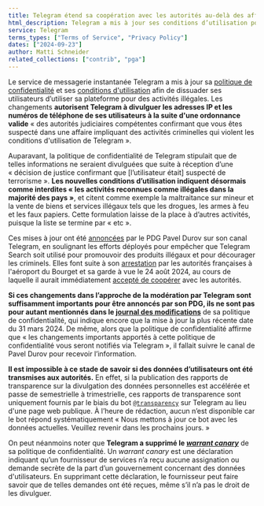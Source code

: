 ```yaml
---
title: Telegram étend sa coopération avec les autorités au-delà des affaires de terrorisme
html_description: Telegram a mis à jour ses conditions d’utilisation pour permettre le partage avec les autorités des adresses IP et numéros de téléphone des utilisateurs qui violent ses conditions d’utilisation.
service: Telegram
terms_types: ["Terms of Service", "Privacy Policy"]
dates: ["2024-09-23"]
author: Matti Schneider
related_collections: ["contrib", "pga"]
---
```


Le service de messagerie instantanée Telegram a mis à jour sa [politique de confidentialité](https://github.com/OpenTermsArchive/contrib-versions/commit/9d484c869600b6e817b263b6919e20a5cd7c9c70#diff-e94a4eda2e65a52b5a52c13037a8d5f4e7f2aaffeba6dd83bb361ab973157019R235) et ses [conditions d'utilisation](https://github.com/OpenTermsArchive/contrib-versions/commit/1a3a08b4f4a4a12fbae84197af7f4bcef0c36cc9#diff-e71804c4c17b46bdab60adfe08be9314a2cdbd028d3ce524695c844c40e643b4R9) afin de dissuader ses utilisateurs d’utiliser sa plateforme pour des activités illégales. Les changements **autorisent Telegram à divulguer les adresses IP et les numéros de téléphone de ses utilisateurs à la suite d'une ordonnance valide** « des autorités judiciaires compétentes confirmant que vous êtes suspecté dans une affaire impliquant des activités criminelles qui violent les conditions d'utilisation de Telegram ».

Auparavant, la politique de confidentialité de Telegram stipulait que de telles informations ne seraient divulguées que suite à réception d’une « décision de justice confirmant que [l’utilisateur était] suspecté de terrorisme ». **Les nouvelles conditions d’utilisation indiquent désormais comme interdites « les activités reconnues comme illégales dans la majorité des pays »**, et citent comme exemple la maltraitance sur mineur et la vente de biens et services illégaux tels que les drogues, les armes à feu et les faux papiers. Cette formulation laisse de la place à d’autres activités, puisque la liste se termine par « etc ».

Ces mises à jour ont été [annoncées](https://t.me/durov/345) par le PDG Pavel Durov sur son canal Telegram, en soulignant les efforts déployés pour empêcher que Telegram Search soit utilisé pour promouvoir des produits illégaux et pour décourager les criminels. Elles font suite à son [arrestation](https://www.tribunal-de-paris.justice.fr/sites/default/files/2024-08/2024-08-26%20-%20CP%20TELEGRAM%20.pdf) par les autorités françaises à l'aéroport du Bourget et sa garde à vue le 24 août 2024, au cours de laquelle il aurait immédiatement [accepté de coopérer](https://www.lemonde.fr/societe/article/2024/09/13/apres-l-arrestation-de-pavel-durov-le-sursaut-de-cooperation-de-telegram-avec-les-autorites-judiciaires-en-france-et-en-belgique_6316647_3224.html) avec les autorités.

**Si ces changements dans l’approche de la modération par Telegram sont suffisamment importants pour être annoncés par son PDG, ils ne sont pas pour autant mentionnés dans le [journal des modifications](https://github.com/OpenTermsArchive/contrib-versions/blob/1a3a08b4f4a4a12fbae84197af7f4bcef0c36cc9/Telegram/Privacy%20Policy.md#11-changes-to-this-privacy-policy)** de sa politique de confidentialité, qui indique encore que la mise à jour la plus récente date du 31 mars 2024. De même, alors que la politique de confidentialité affirme que « les changements importants apportés à cette politique de confidentialité vous seront notifiés via Telegram », il fallait suivre le canal de Pavel Durov pour recevoir l’information.

**Il est impossible à ce stade de savoir si des données d’utilisateurs ont été transmises aux autorités.** En effet, si la publication des rapports de transparence sur la divulgation des données personnelles est accélérée et passe de semestrielle à trimestrielle, ces rapports de transparence sont uniquement fournis par le biais du bot [`@transparency`](https://t.me/transparency) sur Telegram au lieu d'une page web publique. À l’heure de rédaction, aucun n’est disponible car le bot répond systématiquement « Nous mettons à jour ce bot avec les données actuelles. Veuillez revenir dans les prochains jours. »

On peut néanmoins noter que **Telegram a supprimé le [_warrant canary_](https://en.wikipedia.org/wiki/Warrant_canary)** de sa politique de confidentialité. Un _warrant canary_ est une déclaration indiquant qu’un fournisseur de services n’a reçu aucune assignation ou demande secrète de la part d’un gouvernement concernant des données d'utilisateurs. En supprimant cette déclaration, le fournisseur peut faire savoir que de telles demandes ont été reçues, même s’il n’a pas le droit de les divulguer.
